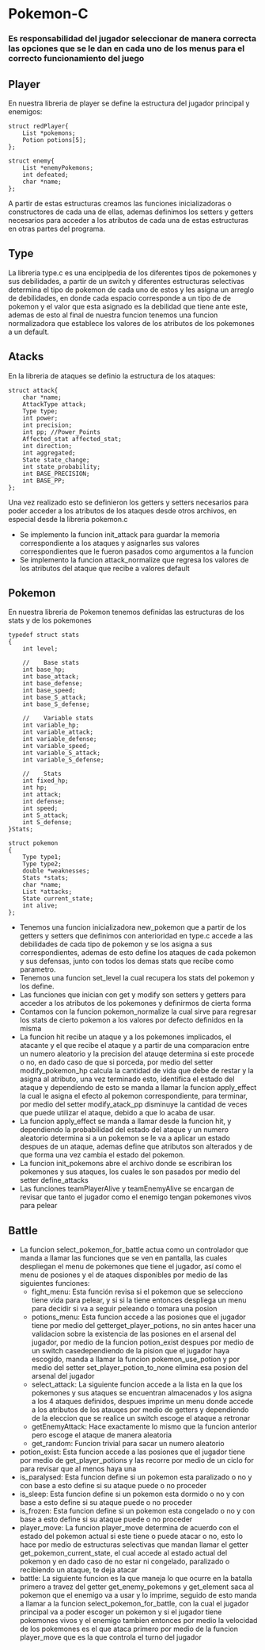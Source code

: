 # Pokemon-C

### Es responsabilidad del jugador seleccionar de manera correcta las opciones que se le dan en cada uno de los menus para el correcto funcionamiento del juego

## Player
En nuestra libreria de player se define la estructura del jugador principal y enemigos: 
```
struct redPlayer{
    List *pokemons;
    Potion potions[5];
};

struct enemy{
    List *enemyPokemons;
    int defeated;
    char *name;
};
```
A partir de estas estructuras creamos las funciones inicializadoras o constructores de cada una de ellas, ademas definimos los setters y getters necesarios 
para acceder a los atributos de cada una de estas estructuras en otras partes del programa. 

## Type
La libreria type.c es una enciplpedia de los diferentes tipos de pokemones y sus debilidades, 
a partir de un switch y diferentes estructuras selectivas determina el tipo de pokemon de cada uno de estos y les asigna un
arreglo de debilidades, en donde cada espacio corresponde a un tipo de de pokemon y el valor que esta asignado es la debilidad que tiene ante este, 
ademas de esto al final de nuestra funcion tenemos una funcion normalizadora que establece los valores de los atributos de los pokemones a un default. 

## Atacks
En la libreria de ataques se definio la estructura de los ataques: 

```
struct attack{
    char *name;
    AttackType attack;
    Type type;
    int power;
    int precision;
    int pp; //Power_Points
    Affected_stat affected_stat;
    int direction;
    int aggregated;
    State state_change;
    int state_probability;
    int BASE_PRECISION;
    int BASE_PP; 
};
```
Una vez realizado esto se definieron los getters y setters necesarios para poder acceder a los atributos de los ataques desde otros archivos, en especial desde la libreria pokemon.c

- Se implemento la funcion init_attack para guardar la memoria correspondiente a los ataques y asignarles sus valores correspondientes que le fueron pasados como argumentos a la funcion
- Se implemento la funcion attack_normalize que regresa los valores de los atributos del ataque que recibe a valores default

## Pokemon

En nuestra libreria de Pokemon tenemos definidas las estructuras de los stats y de los pokemones
```
typedef struct stats
{
    int level;

    //    Base stats
    int base_hp;
    int base_attack;
    int base_defense;
    int base_speed;
    int base_S_attack;
    int base_S_defense;

    //    Variable stats
    int variable_hp;
    int variable_attack;
    int variable_defense;
    int variable_speed;
    int variable_S_attack;
    int variable_S_defense;

    //    Stats
    int fixed_hp;
    int hp;
    int attack;
    int defense;
    int speed;
    int S_attack;
    int S_defense;
}Stats;

struct pokemon
{
    Type type1;
    Type type2;
    double *weaknesses;
    Stats *stats;
    char *name;
    List *attacks;
    State current_state;
    int alive;
};
```
- Tenemos una funcion inicializadora new_pokemon que a partir de los getters y setters que definimos con anterioridad en type.c accede a las debilidades 
de cada tipo de pokemon y se los asigna a sus correspondientes, ademas de esto define los ataques de cada pokemon y sus defensas, junto con todos los demas stats
que recibe como parametro.
- Tenemos una funcion set_level la cual recupera los stats del pokemon y los define.
- Las funciones que inician con get y modify son setters y getters para acceder a los atributos de los pokemones y definirmos de cierta forma
- Contamos con la funcion pokemon_normalize la cual sirve para regresar los stats de cierto pokemon a los valores por defecto definidos en la misma
- La funcion hit recibe un ataque y a los pokemones implicados, el atacante y el que recibe el ataque y a partir de una comparacion entre un numero aleatorio y la 
precision del atauqe determina si este procede o no, en dado caso de que si porceda, por medio del setter modify_pokemon_hp calcula la cantidad de vida que debe de restar y la asigna al atributo, una vez terminado esto, identifica el estado del ataque y dependiendo de esto se manda a llamar la funcion apply_effect la cual le asigna el efecto al pokemon correspondiente, para terminar, por medio del setter modify_atack_pp disminuye la cantidad de veces que puede utilizar el ataque, debido a que lo acaba de usar. 
- La funcion apply_effect se manda a llamar desde la funcion hit, y dependiendo la probabilidad del estado del ataque y un numero aleatorio determina si 
a un pokemon se le va a aplicar un estado despues de un ataque, ademas define que atributos son alterados y de que forma una vez cambia el estado del pokemon. 
- La funcion init_pokemons abre el archivo donde se escribiran los pokemones y sus ataques, los cuales le son pasados por medio del setter define_attacks
- Las funciones teamPlayerAlive y teamEnemyAlive se encargan de revisar que tanto el jugador como el enemigo tengan pokemones vivos para pelear

## Battle
- La funcion select_pokemon_for_battle actua como un controlador que manda a llamar las funciones que se ven en pantalla, las cuales
despliegan el menu de pokemones que tiene el jugador, así como el menu de posiones y el de ataques disponibles por medio de las siguientes funciones: 
   - fight_menu: Esta función revisa si el pokemon que se selecciono tiene vida para pelear, y si si la tiene
   entonces despliega un menu para decidir si va a seguir peleando o tomara una posion
   - potions_menu: Esta funcion accede a las posiones que el jugador tiene por medio del getterget_player_potions, no sin antes hacer una validacion sobre la existencia de las posiones en el arsenal del jugador, por medio de la funcion potion_exist despues por medio de un switch casedependiendo de la pision que el jugador haya escogido, manda a llamar la funcion pokemon_use_potion y por medio del setter set_player_potion_to_none elimina esa posion del arsenal del jugador
   - select_attack: La siguiente funcion accede a la lista en la que los pokemones y sus ataques se encuentran almacenados y los asigna a los 4 ataques definidos, despues imprime un menu donde accede a los atributos de los atauqes por medio de getters y dependiendo de la eleccion que se realice un switch escoge el ataque a retronar 
   - getEnemyAttack: Hace exactamente lo mismo que la funcion anterior pero escoge el ataque de manera aleatoria 
   - get_random: Funcion trivial para sacar un numero aleatorio  
- potion_exist: Esta funcion accede a las posiones que el jugador tiene por medio de get_player_potions y las recorre por medio de un ciclo for para revisar que al menos haya una
- is_paralysed: Esta funcion define si un pokemon esta paralizado o no y con base a esto define si su ataque puede o no proceder
- is_sleep: Esta funcion define si un pokemon esta dormido o no y con base a esto define si su ataque puede o no proceder
- is_frozen: Esta funcion define si un pokemon esta congelado o no y con base a esto define si su ataque puede o no proceder
- player_move: La funcion player_move determina de acuerdo con el estado del pokemon actual si este tiene o puede atacar o no, esto lo hace por medio de estructuras selectivas que mandan llamar el getter get_pokemon_current_state, el cual accede al estado actual del pokemon y en dado caso de no estar ni congelado, paralizado o recibiendo un ataque, te deja atacar
- battle: La siguiente funcion es la que maneja lo que ocurre en la batalla primero a travez del getter get_enemy_pokemons y get_element saca al pokemon que el enemigo va a usar y lo imprime, seguido de esto manda a llamar a la funcion select_pokemon_for_battle, con la cual el jugador principal va a poder escoger un pokemon y si el jugador tiene pokemones vivos y el enemigo tambien entonces por medio la velocidad de los pokemones es el que ataca primero por medio de la funcion player_move que es la que controla el turno del jugador